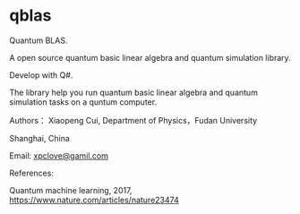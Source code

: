 # qblas
Quantum BLAS.

A open source quantum basic linear algebra and quantum simulation library.

Develop with Q#.

The library help you run quantum basic linear algebra and quantum simulation tasks on a quntum computer.

Authors：
Xiaopeng Cui, Department of Physics，Fudan University

Shanghai, China

Email: xpclove@gamil.com


References:

Quantum machine learning, 2017, https://www.nature.com/articles/nature23474
